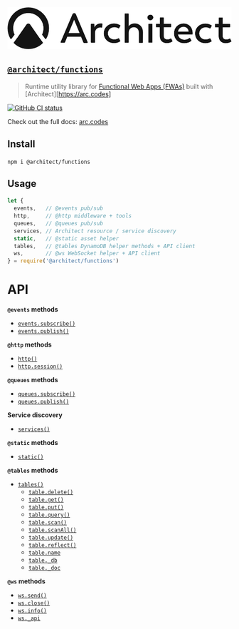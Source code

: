 <picture>
  <source media="(prefers-color-scheme: dark)" srcset="https://github.com/architect/assets.arc.codes/raw/main/public/architect-logo-light-500b%402x.png">
  <img alt="Architect Logo" src="https://github.com/architect/assets.arc.codes/raw/main/public/architect-logo-500b%402x.png">
</picture>

## [`@architect/functions`](https://www.npmjs.com/package/@architect/functions)

> Runtime utility library for [Functional Web Apps (FWAs)](https://fwa.dev/) built with [Architect][https://arc.codes]

[![GitHub CI status](https://github.com/architect/functions/workflows/Node%20CI/badge.svg)](https://github.com/architect/functions/actions?query=workflow%3A%22Node+CI%22)

Check out the full docs: [arc.codes](https://arc.codes)


## Install

`npm i @architect/functions`


## Usage

```js
let {
  events,   // @events pub/sub
  http,     // @http middleware + tools
  queues,   // @queues pub/sub
  services, // Architect resource / service discovery
  static,   // @static asset helper
  tables,   // @tables DynamoDB helper methods + API client
  ws,       // @ws WebSocket helper + API client
} = require('@architect/functions')
```


# API

**`@events` methods**
- [`events.subscribe()`](https://arc.codes/docs/en/reference/runtime-helpers/node.js#arc.events.subscribe)
- [`events.publish()`](https://arc.codes/docs/en/reference/runtime-helpers/node.js#arc.events.publish)

**`@http` methods**
- [`http()`](https://arc.codes/docs/en/reference/runtime-helpers/node.js#arc.http)
- [`http.session()`](https://arc.codes/docs/en/reference/runtime-helpers/node.js#arc.http.session)

**`@queues` methods**
- [`queues.subscribe()`](https://arc.codes/docs/en/reference/runtime-helpers/node.js#arc.queues.subscribe)
- [`queues.publish()`](https://arc.codes/docs/en/reference/runtime-helpers/node.js#arc.queues.publish)

**Service discovery**
- [`services()`](https://arc.codes/docs/en/reference/runtime-helpers/node.js#arc.services)

**`@static` methods**
- [`static()`]([#static](https://arc.codes/docs/en/reference/runtime-helpers/node.js#arc.static))

**`@tables` methods**
- [`tables()`](https://arc.codes/docs/en/reference/runtime-helpers/node.js#arc.tables)
  - [`table.delete()`](https://arc.codes/docs/en/reference/runtime-helpers/node.js#arc.tables)
  - [`table.get()`](https://arc.codes/docs/en/reference/runtime-helpers/node.js#arc.tables)
  - [`table.put()`](https://arc.codes/docs/en/reference/runtime-helpers/node.js#arc.tables)
  - [`table.query()`](https://arc.codes/docs/en/reference/runtime-helpers/node.js#arc.tables)
  - [`table.scan()`](https://arc.codes/docs/en/reference/runtime-helpers/node.js#arc.tables)
  - [`table.scanAll()`](https://arc.codes/docs/en/reference/runtime-helpers/node.js#arc.tables)
  - [`table.update()`](https://arc.codes/docs/en/reference/runtime-helpers/node.js#arc.tables)
  - [`table.reflect()`](https://arc.codes/docs/en/reference/runtime-helpers/node.js#arc.tables)
  - [`table.name`](https://arc.codes/docs/en/reference/runtime-helpers/node.js#arc.tables)
  - [`table._db`](https://arc.codes/docs/en/reference/runtime-helpers/node.js#arc.tables)
  - [`table._doc`](https://arc.codes/docs/en/reference/runtime-helpers/node.js#arc.tables)

**`@ws` methods**
- [`ws.send()`](#https://arc.codes/docs/en/reference/runtime-helpers/node.js#arc.ws.send)
- [`ws.close()`](#https://arc.codes/docs/en/reference/runtime-helpers/node.js#arc.ws.close)
- [`ws.info()`](#https://arc.codes/docs/en/reference/runtime-helpers/node.js#arc.ws.info)
- [`ws._api`](#https://arc.codes/docs/en/reference/runtime-helpers/node.js#arc.ws.api)
